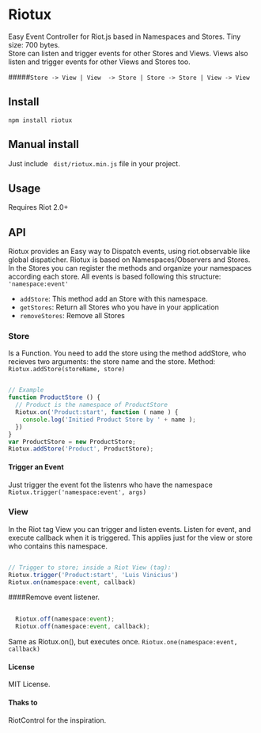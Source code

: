 # Riotux
Easy Event Controller for Riot.js based in Namespaces and Stores. Tiny size: 700 bytes.  <br>
Store can listen and trigger events for other Stores and Views. Views also listen and trigger events for other Views and Stores too. 

#####``` Store -> View | View  -> Store | Store -> Store | View -> View ```

## Install
``` npm install riotux ```

## Manual install
Just include ``` dist/riotux.min.js``` file in your project.

## Usage 
Requires Riot 2.0+

## API
Riotux provides an Easy way to Dispatch events, using riot.observable like global dispaticher. 
Riotux is based on Namespaces/Observers and Stores. In the Stores you can register the methods and organize your namespaces according each store. All events is based following this structure: ``` 'namespace:event' ```

* ``` addStore ```: This method add an Store with this namespace.
* ``` getStores ```: Return all Stores who you have in your application
* ``` removeStores ```: Remove all Stores


### Store
Is a Function. You need to add the store using the method addStore, who recieves two arguments: the store name and the store.
Method: ``` Riotux.addStore(storeName, store) ```

```javascript

// Example
function ProductStore () {
  // Product is the namespace of ProductStore
  Riotux.on('Product:start', function ( name ) {
    console.log('Initied Product Store by ' + name );
  })
}
var ProductStore = new ProductStore;
Riotux.addStore('Product', ProductStore);

```
#### Trigger an Event
Just trigger the event fot the listenrs who have the namespace
``` Riotux.trigger('namespace:event', args) ```

### View
In the Riot tag View you can trigger and listen events. Listen for event, and execute callback when it is triggered. This applies just for the view or store who contains this namespace.

```javascript

// Trigger to store; inside a Riot View (tag):
Riotux.trigger('Product:start', 'Luis Vinicius')
Riotux.on(namespace:event, callback)

``` 

####Remove event listener.

```javascript
  
  Riotux.off(namespace:event);
  Riotux.off(namespace:event, callback);
```

Same as Riotux.on(), but executes once.
``` Riotux.one(namespace:event, callback) ```

#### License
MIT License.

#### Thaks to
RiotControl for the inspiration.
